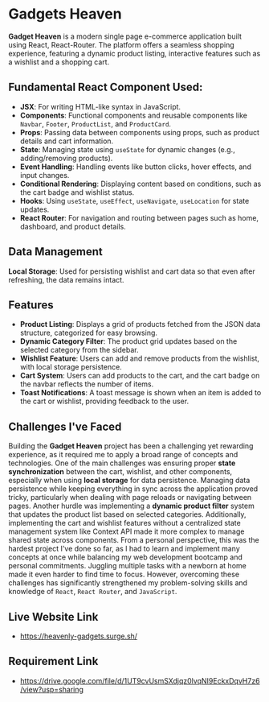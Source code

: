 
# Gadgets Heaven

**Gadget Heaven** is a modern single page e-commerce application built using React, React-Router. The platform offers a seamless shopping experience, featuring a dynamic product listing, interactive features such as a wishlist and a shopping cart.


## Fundamental React Component Used: 
- **JSX**: For writing HTML-like syntax in JavaScript.
- **Components**: Functional components and reusable components like `Navbar`, `Footer`, `ProductList`, and `ProductCard`.
- **Props**: Passing data between components using props, such as product details and cart information.
- **State**: Managing state using `useState` for dynamic changes (e.g., adding/removing products).
- **Event Handling**: Handling events like button clicks, hover effects, and input changes.
- **Conditional Rendering**: Displaying content based on conditions, such as the cart badge and wishlist status.
- **Hooks**: Using `useState`, `useEffect`, `useNavigate`, `useLocation` for state updates.
- **React Router**: For navigation and routing between pages such as home, dashboard, and product details.
## Data Management
**Local Storage**: Used for persisting wishlist and cart data so that even after refreshing, the data remains intact.
## Features
- **Product Listing**: Displays a grid of products fetched from the JSON data structure, categorized for easy browsing.
- **Dynamic Category Filter**: The product grid updates based on the selected category from the sidebar.
- **Wishlist Feature**: Users can add and remove products from the wishlist, with local storage persistence.
- **Cart System**: Users can add products to the cart, and the cart badge on the navbar reflects the number of items.
- **Toast Notifications**: A toast message is shown when an item is added to the cart or wishlist, providing feedback to the user.
## Challenges I've Faced

Building the **Gadget Heaven** project has been a challenging yet rewarding experience, as it required me to apply a broad range of concepts and technologies. One of the main challenges was ensuring proper **state synchronization** between the cart, wishlist, and other components, especially when using **local storage** for data persistence. Managing data persistence while keeping everything in sync across the application proved tricky, particularly when dealing with page reloads or navigating between pages. Another hurdle was implementing a **dynamic product filter** system that updates the product list based on selected categories. Additionally, implementing the cart and wishlist features without a centralized state management system like Context API made it more complex to manage shared state across components. From a personal perspective, this was the hardest project I've done so far, as I had to learn and implement many concepts at once while balancing my web development bootcamp and personal commitments. Juggling multiple tasks with a newborn at home made it even harder to find time to focus. However, overcoming these challenges has significantly strengthened my problem-solving skills and knowledge of `React`, `React Router`, and `JavaScript`.


## Live Website Link
- https://heavenly-gadgets.surge.sh/
## Requirement Link
- https://drive.google.com/file/d/1UT9cvUsmSXdjqz0lvqNI9EckxDqvH7z6/view?usp=sharing